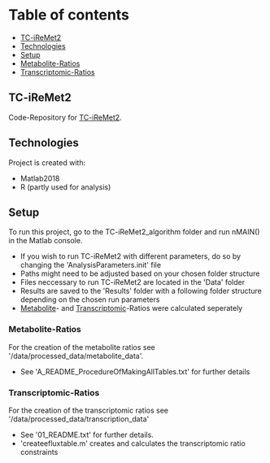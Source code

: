# Table of contents
* [TC-iReMet2](#TC-iReMet2)
* [Technologies](#Technologies)
* [Setup](#Setup)
* [Metabolite-Ratios](#Metabolite-Ratios)
* [Transcriptomic-Ratios](#Transcriptomic-Ratios)

## TC-iReMet2
Code-Repository for [TC-iReMet2](https://rdcu.be/ctIYt).

## Technologies
Project is created with:
* Matlab2018
* R (partly used for analysis)

## Setup
To run this project, go to the TC-iReMet2_algorithm folder and run nMAIN() in the Matlab console.
* If you wish to run TC-iReMet2 with different parameters, do so by changing the 'AnalysisParameters.init' file
* Paths might need to be adjusted based on your chosen folder structure
* Files neccessary to run TC-iReMet2 are located in the 'Data' folder
* Results are saved to the 'Results' folder with a following folder structure depending on the chosen run parameters
* [Metabolite](#Metabolite-Ratios)- and [Transcriptomic](#Transcriptomic-Ratios)-Ratios were calculated seperately

### Metabolite-Ratios
For the creation of the metabolite ratios see '/data/processed_data/metabolite_data'.
* See 'A_README_ProcedureOfMakingAllTables.txt' for further details

### Transcriptomic-Ratios
For the creation of the transcriptomic ratios see '/data/processed_data/transcription_data'
* See '01_README.txt' for further details.
* 'createefluxtable.m' creates and calculates the transcriptomic ratio constraints